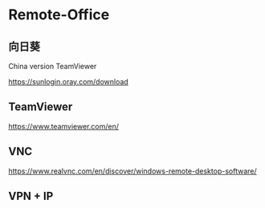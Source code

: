 # Remote-Office

## 向日葵

China version TeamViewer

https://sunlogin.oray.com/download


## TeamViewer

https://www.teamviewer.com/en/

## VNC

https://www.realvnc.com/en/discover/windows-remote-desktop-software/

## VPN + IP


